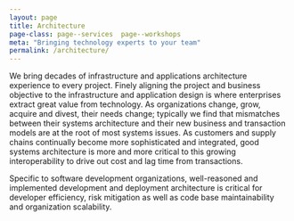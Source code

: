 ```yaml
---
layout: page
title: Architecture
page-class: page--services  page--workshops
meta: "Bringing technology experts to your team"
permalink: /architecture/
---
```


We bring decades of infrastructure and applications architecture experience to every project. Finely aligning the project and business objective to the infrastructure and application design is where enterprises extract great value from technology. As organizations change, grow, acquire and divest, their needs change; typically we find that mismatches between their systems architecture and their new business and transaction models are at the root of most systems issues. As customers and supply chains continually become more sophisticated and integrated, good systems architecture is more and more critical to this growing interoperability to drive out cost and lag time from transactions.

Specific to software development organizations, well-reasoned and implemented development and deployment architecture is critical for developer efficiency, risk mitigation as well as code base maintainability and organization scalability.
